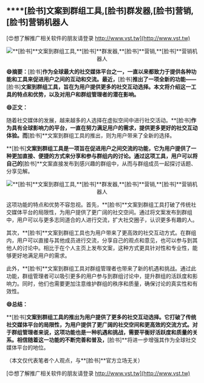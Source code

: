 ## ****[脸书]**文案到群组工具,**[脸书]**群发器,**[脸书]**营销,**[脸书]**营销机器人**

[😍想了解推广相关软件的朋友请登录 http://www.vst.tw](http://www.vst.tw)

 <center><img src="https://vst.tw/MP4/tuiguang/png/1.png" alt="**[脸书]**文案到群组工具,**[脸书]**群发器,**[脸书]**营销,**[脸书]**营销机器人"></center>

**😄摘要：**[脸书]**作为全球最大的社交媒体平台之一，一直以来都致力于提供各种功能和工具来促进用户之间的互动和交流。最近，**[脸书]**推出了一项全新的功能——**[脸书]**文案到群组工具，旨在为用户提供更多的社交互动选择。本文将介绍这一工具的特点和优势，以及对用户和群组管理者的潜在影响。**

**😄正文：**

随着社交媒体的发展，越来越多的人选择在虚拟空间中进行社交活动。**[脸书]**作为具有全球影响力的平台，一直在努力满足用户的需求，提供更多更好的社交互动体验。而**[脸书]**文案到群组工具的推出，则为用户带来了全新的选择。

**[脸书]**文案到群组工具是一项旨在促进用户之间交流的功能，它为用户提供了一种更加直接、便捷的方式来分享和参与群组内的讨论。通过这项工具，用户可以将自己的**[脸书]**文案直接发布到感兴趣的群组中，从而与群组成员一起探讨话题、分享见解。

 <center><img src="https://vst.tw/MP4/tuiguang/png/1.png" alt="**[脸书]**文案到群组工具,**[脸书]**群发器,**[脸书]**营销,**[脸书]**营销机器人"></center>

这项功能的特点和优势不容忽视。首先，**[脸书]**文案到群组工具打破了传统社交媒体平台的局限性，为用户提供了更广阔的社交空间。通过将文案发布到群组中，用户可以与更多志同道合的人进行交流，扩大社交圈子，认识更多有趣的人。

其次，**[脸书]**文案到群组工具也为用户带来了更高效的社交互动方式。在群组内，用户可以直接与其他成员进行交流，分享自己的观点和意见，也可以参与到其他人的讨论中。相比于在个人主页上发布文案，这种方式更具针对性和专业性，能够更好地满足用户的需求。

此外，**[脸书]**文案到群组工具对群组管理者也带来了新的机遇和挑战。通过此功能，群组管理者可以吸引更多的用户参与到群组讨论中，提升群组的活跃度和影响力。同时，他们也需要更加注意维护群组的秩序和质量，确保讨论的真实性和有效性。

**😄总结：**

**[脸书]**文案到群组工具的推出为用户提供了更多的社交互动选择。它打破了传统社交媒体平台的局限性，为用户提供了更广阔的社交空间和更高效的交流方式。对于群组管理者来说，这项功能也是一种机遇和挑战，需要平衡好活跃度和质量的关系。相信随着这一功能的不断完善和普及，**[脸书]**将进一步增强其作为全球社交媒体平台的地位。

（本文仅代表笔者个人观点，与**[脸书]**官方立场无关）

[😍想了解推广相关软件的朋友请登录 http://www.vst.tw](http://www.vst.tw)



